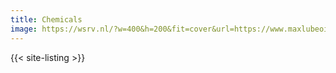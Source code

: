 ```yaml
---
title: Chemicals
image: https://wsrv.nl/?w=400&h=200&fit=cover&url=https://www.maxlubeoil.com/proimages/banner/banner_new1.jpg
---
```


{{< site-listing >}}